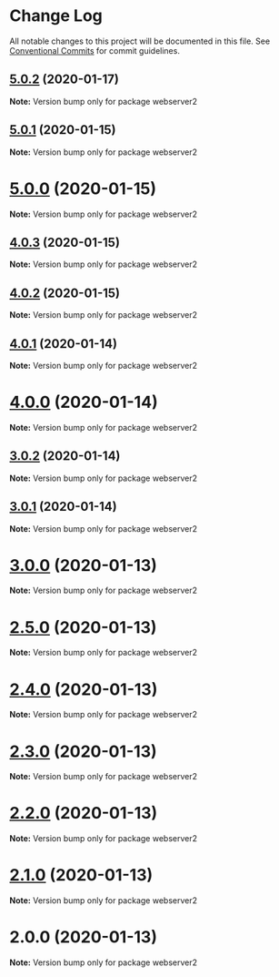 # Change Log

All notable changes to this project will be documented in this file.
See [Conventional Commits](https://conventionalcommits.org) for commit guidelines.

## [5.0.2](https://github.com/yurikrupnik/mussia3/compare/webserver2@5.0.1...webserver2@5.0.2) (2020-01-17)

**Note:** Version bump only for package webserver2





## [5.0.1](https://github.com/yurikrupnik/mussia3/compare/webserver2@5.0.0...webserver2@5.0.1) (2020-01-15)

**Note:** Version bump only for package webserver2





# [5.0.0](https://github.com/yurikrupnik/mussia3/compare/webserver2@4.0.3...webserver2@5.0.0) (2020-01-15)

**Note:** Version bump only for package webserver2





## [4.0.3](https://github.com/yurikrupnik/mussia3/compare/webserver2@4.0.2...webserver2@4.0.3) (2020-01-15)

**Note:** Version bump only for package webserver2





## [4.0.2](https://github.com/yurikrupnik/mussia3/compare/webserver2@4.0.1...webserver2@4.0.2) (2020-01-15)

**Note:** Version bump only for package webserver2





## [4.0.1](https://github.com/yurikrupnik/mussia3/compare/webserver2@4.0.0...webserver2@4.0.1) (2020-01-14)

**Note:** Version bump only for package webserver2





# [4.0.0](https://github.com/yurikrupnik/mussia3/compare/webserver2@3.0.2...webserver2@4.0.0) (2020-01-14)

**Note:** Version bump only for package webserver2





## [3.0.2](https://github.com/yurikrupnik/mussia3/compare/webserver2@3.0.1...webserver2@3.0.2) (2020-01-14)

**Note:** Version bump only for package webserver2





## [3.0.1](https://github.com/yurikrupnik/mussia3/compare/webserver2@3.0.0...webserver2@3.0.1) (2020-01-14)

**Note:** Version bump only for package webserver2





# [3.0.0](https://github.com/yurikrupnik/mussia3/compare/webserver2@2.5.0...webserver2@3.0.0) (2020-01-13)

**Note:** Version bump only for package webserver2





# [2.5.0](https://github.com/yurikrupnik/mussia3/compare/webserver2@2.4.0...webserver2@2.5.0) (2020-01-13)

**Note:** Version bump only for package webserver2





# [2.4.0](https://github.com/yurikrupnik/mussia3/compare/webserver2@2.3.0...webserver2@2.4.0) (2020-01-13)

**Note:** Version bump only for package webserver2





# [2.3.0](https://github.com/yurikrupnik/mussia3/compare/webserver2@2.2.0...webserver2@2.3.0) (2020-01-13)

**Note:** Version bump only for package webserver2





# [2.2.0](https://github.com/yurikrupnik/mussia3/compare/webserver2@2.1.0...webserver2@2.2.0) (2020-01-13)

**Note:** Version bump only for package webserver2





# [2.1.0](https://github.com/yurikrupnik/mussia3/compare/webserver2@2.0.0...webserver2@2.1.0) (2020-01-13)

**Note:** Version bump only for package webserver2





# 2.0.0 (2020-01-13)

**Note:** Version bump only for package webserver2
